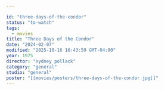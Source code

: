 ```yaml
---

id: "three-days-of-the-condor"
status: "to-watch"
tags:
  - movies
title: "Three Days of the Condor"
date: "2024-02-07"
modified: "2025-10-16 16:43:59 GMT-04:00"
year: 1975
director: "sydney pollack"
category: "general"
studio: "general"
poster: "[[movies/posters/three-days-of-the-condor.jpg]]"
---
```

